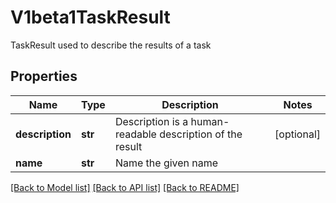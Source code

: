 # V1beta1TaskResult

TaskResult used to describe the results of a task
## Properties
Name | Type | Description | Notes
------------ | ------------- | ------------- | -------------
**description** | **str** | Description is a human-readable description of the result | [optional] 
**name** | **str** | Name the given name | 

[[Back to Model list]](../README.md#documentation-for-models) [[Back to API list]](../README.md#documentation-for-api-endpoints) [[Back to README]](../README.md)


